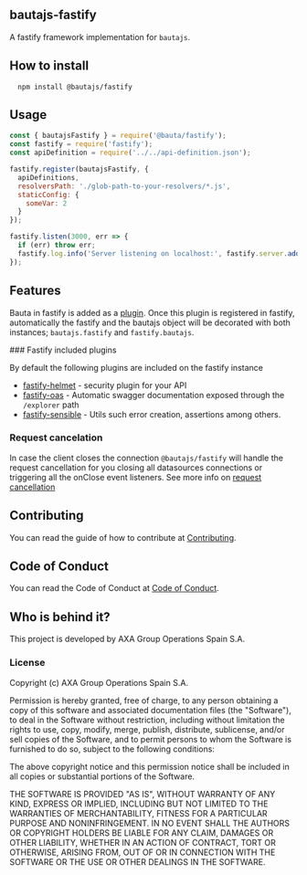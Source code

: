 ## bautajs-fastify

A fastify framework implementation for `bautajs`.

## How to install

```console
  npm install @bautajs/fastify
```

## Usage

```js
const { bautajsFastify } = require('@bauta/fastify');
const fastify = require('fastify');
const apiDefinition = require('../../api-definition.json');

fastify.register(bautajsFastify, {
  apiDefinitions,
  resolversPath: './glob-path-to-your-resolvers/*.js',
  staticConfig: {
    someVar: 2
  }
});

fastify.listen(3000, err => {
  if (err) throw err;
  fastify.log.info('Server listening on localhost:', fastify.server.address().port);
});
```
## Features

Bauta in fastify is added as a [plugin](https://github.com/fastify/fastify/blob/master/docs/Plugins.md). Once this plugin is registered in fastify, automatically the fastify and the bautajs object will be decorated with both instances; `bautajs.fastify` and `fastify.bautajs`.

### Fastify included plugins

By default the following plugins are included on the fastify instance

- [fastify-helmet](https://github.com/fastify/fastify-helmet) - security plugin for your API
- [fastify-oas](https://github.com/SkeLLLa/fastify-oas) - Automatic swagger documentation exposed through the `/explorer` path
- [fastify-sensible](https://github.com/fastify/fastify-sensible) - Utils such error creation, assertions among others.

### Request cancelation

In case the client closes the connection `@bautajs/fastify` will handle the request cancellation for you closing all datasources connections or triggering all the onClose event listeners. See more info on [request cancellation](../../docs/request-cancelation.md)


## Contributing

You can read the guide of how to contribute at [Contributing](../../CONTRIBUTING.md).

## Code of Conduct

You can read the Code of Conduct at [Code of Conduct](../../CODE_OF_CONDUCT.md).

## Who is behind it?

This project is developed by AXA Group Operations Spain S.A.

### License

Copyright (c) AXA Group Operations Spain S.A.

Permission is hereby granted, free of charge, to any person obtaining a copy of this software and associated documentation files (the "Software"), to deal in the Software without restriction, including without limitation the rights to use, copy, modify, merge, publish, distribute, sublicense, and/or sell copies of the Software, and to permit persons to whom the Software is furnished to do so, subject to the following conditions:

The above copyright notice and this permission notice shall be included in all copies or substantial portions of the Software.

THE SOFTWARE IS PROVIDED "AS IS", WITHOUT WARRANTY OF ANY KIND, EXPRESS OR IMPLIED, INCLUDING BUT NOT LIMITED TO THE WARRANTIES OF MERCHANTABILITY, FITNESS FOR A PARTICULAR PURPOSE AND NONINFRINGEMENT. IN NO EVENT SHALL THE AUTHORS OR COPYRIGHT HOLDERS BE LIABLE FOR ANY CLAIM, DAMAGES OR OTHER LIABILITY, WHETHER IN AN ACTION OF CONTRACT, TORT OR OTHERWISE, ARISING FROM, OUT OF OR IN CONNECTION WITH THE SOFTWARE OR THE USE OR OTHER DEALINGS IN THE SOFTWARE.
